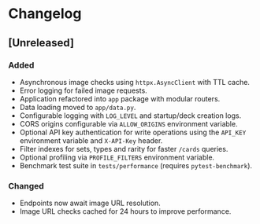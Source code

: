 # Changelog

## [Unreleased]
### Added
- Asynchronous image checks using `httpx.AsyncClient` with TTL cache.
- Error logging for failed image requests.
- Application refactored into `app` package with modular routers.
- Data loading moved to `app/data.py`.
- Configurable logging with `LOG_LEVEL` and startup/deck creation logs.
- CORS origins configurable via `ALLOW_ORIGINS` environment variable.
- Optional API key authentication for write operations using the `API_KEY`
  environment variable and `X-API-Key` header.
- Filter indexes for sets, types and rarity for faster `/cards` queries.
- Optional profiling via `PROFILE_FILTERS` environment variable.
- Benchmark test suite in `tests/performance` (requires `pytest-benchmark`).

### Changed
- Endpoints now await image URL resolution.
- Image URL checks cached for 24 hours to improve performance.

